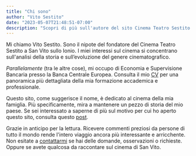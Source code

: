 ```yaml
---
title: "Chi sono"
author: "Vito Sestito"
date: "2023-05-07T21:48:51-07:00"
description: "Scopri di più sull'autore del sito Cinema Teatro Sestito Vito Sestito ed i motivi per creare il sito"
---
```


Mi chiamo Vito Sestito. Sono il nipote del fondatore del Cinema Teatro Sestito a San Vito sullo Ionio. I miei interessi sul cinema si concentrano sull'analisi della storia e sull’evoluzione del genere cinematografico.

*Parallelamente* (tra le altre cose), mi occupo di Economia e Supervisione Bancaria presso la Banca Centrale Europea. Consulta il mio [CV]() per una panoramica più dettagliata della mia formazione accademica e professionale.

Questo sito, come suggerisce il nome, è dedicato al cinema della mia famiglia. Più specificamente, mira a mantenere un pezzo di storia del mio paese. Se sei interessato a saperne di più sul motivo per cui ho aperto questo sito, consulta questo [post]().

Grazie in anticipo per la lettura. Ricevere commenti preziosi da persone di tutto il mondo rende l'intero viaggio ancora più interessante e arricchente. Non esitate a [contattarmi](mailto:whatswrongintown@gmail.com) se hai delle domande, osservazioni o richieste. Oppure se avete qualcosa da raccontare sul cinema di San Vito.
